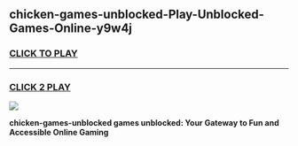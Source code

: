 
## chicken-games-unblocked-Play-Unblocked-Games-Online-y9w4j
<h3>
<a href="https://premium76.site?title=chicken-games-unblocked&ref=24A">CLICK TO PLAY</a></h3>
<hr>

<h3>
<a href="https://premium76.site?title=chicken-games-unblocked&ref=24A">CLICK 2 PLAY</a>
  
</h3>

<a href="https://premium76.site?title=chicken-games-unblocked&ref=24A"><img src="https://clearcache.store/games.png"></a>


**chicken-games-unblocked games unblocked: Your Gateway to Fun and Accessible Online Gaming**
